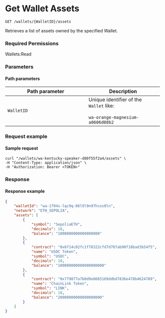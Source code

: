 # Get Wallet Assets

`GET /wallets/{WalletID}/assets`

Retrieves a list of assets owned by the specified Wallet.&#x20;

### Required Permissions <a href="#scopes" id="scopes"></a>

Wallets:Read

### Parameters <a href="#request-example.1" id="request-example.1"></a>

#### Path parameters <a href="#path-parameters" id="path-parameters"></a>

<table><thead><tr><th width="248">Path parameter</th><th>Description</th></tr></thead><tbody><tr><td><code>WalletID</code></td><td>Unique identifier of the <code>Wallet</code> like:<br><br><code>wa-orange-magnesium-a0606d08b2</code></td></tr></tbody></table>

### Request example <a href="#request-example.1" id="request-example.1"></a>

#### Sample request <a href="#sample-request" id="sample-request"></a>

```shell
curl "/wallets/wa-kentucky-speaker-d80f55f2a4/assets" \
-H "Content-Type: application/json" \
-H "Authorization: Bearer <TOKEN>"
```

### Response <a href="#response" id="response"></a>

#### Response example <a href="#response-example" id="response-example"></a>

```json
{
    "walletId": "wa-1f04s-lqc9q-86l9l9n97hcos0ln",
    "network": "ETH_SEPOLIA",
    "assets": [
        {
            "symbol": "SepoliaETH",
            "decimals": 18,
            "balance": "1000000000000000000"
        },
        {
            "contract": "0x6f14c02fc1f78322cfd7d707ab90f18bad3b54f5",
            "name": "USDC Token",
            "symbol": "USDC",
            "decimals": 18,
            "balance": "100000000000000000000"
        },
        {
            "contract": "0x779877a7b0d9e8603169ddbd7836e478b4624789",
            "name": "ChainLink Token",
            "symbol": "LINK",
            "decimals": 18,
            "balance": "20000000000000000000"
        }
    ]
}

```

